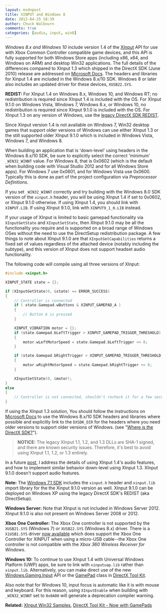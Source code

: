 ```yaml
---
layout: msdnpost
title: XINPUT and Windows 8
date: 2012-04-25 18:39
author: Chuck Walbourn
comments: true
categories: [audio, input, win8]
---
```

<em>Windows 8.x and Windows 10</em> include version 1.4 of the <a href="https://docs.microsoft.com/en-us/windows/desktop/xinput/programming-guide">XInput</a> API for use with Xbox Common Controller compatible game devices, and this API is fully supported for both Windows Store apps (including x86, x64, and Windows on ARM) and desktop Win32 applications. The full details of the differences compared to XInput 1.3 which shipped in the DirectX SDK (June 2010) release are addressed on <a href="https://docs.microsoft.com/en-us/windows/desktop/xinput/xinput-versions">Microsoft Docs</a>. The headers and libraries for Xinput 1.4 are included in the Windows 8.x/10 SDK. Windows 8 or later also includes an updated driver for these devices, <code>XUSB22.SYS</code>.

<!--more-->

<strong>REDIST:</strong> For XInput 1.4 on Windows 8.x, Windows 10, and Windows RT; no redistribution is required since XInput 1.4 is included with the OS. For XInput 9.1.0 on Windows Vista, Windows 7, Windows 8.x, or Windows 10, no redistribution is required since XInput 9.1.0 is included with the OS. For XInput 1.3 on any version of Windows, use the <a href="https://walbourn.github.io/not-so-direct-setup/">legacy DirectX SDK REDIST</a>.

Since Xinput version 1.4 is not available on Windows 7, Win32 desktop games that support older versions of Windows can use either XInput 1.3 or the still supported older XInput 9.1.0 which is included in Windows Vista, Windows 7, and Windows 8.

When building an application that is 'down-level' using headers in the Windows 8.x/10 SDK, be sure to explicitly select the correct 'minimum' ``_WIN32_WINNT`` value. For Windows 8, that is 0x0602 (which is the default when building code with Visual Studio 2012 and for all Windows Store apps). For Windows 7 use 0x0601, and for Windows Vista use 0x0600. Typically this is done as part of the project configuration via <em>Preprocessor Definitions</em>.

If you set ``_WIN32_WINNT`` correctly and try building with the Windows 8.0 SDK version of the <code>xinput.h</code> header, you will be using XInput 1.4 if set to 0x0602, or XInput 9.1.0 otherwise. If using XInput 1.4, you should link with <code>XINPUT.LIB</code>. If using XInput 9.1.0, link with <code>XINPUT9_1_0.LIB</code> instead.

If your usage of XInput is limited to basic gamepad functionality via <code>XInputGetState</code> and <code>XInputSetState</code>, then XInput 9.1.0 may be all the functionality you require and is supported on a broad range of Windows OSes without the need to use the DirectSetup redistribution package. A few things to note about XInput 9.1.0 are that <code>XInputGetCapabilities</code> returns a fixed set of values regardless of the attached device (notably including the subtype), and this version of XInput does not support headset audio functionality.

The following code will compile using all three versions of XInput:

```cpp
#include <xinput.h>

XINPUT_STATE state = {};

if (XInputGetState(0, &state) == ERROR_SUCCESS)
{
    // Controller is connected
    if ( state.Gamepad.wButtons & XINPUT_GAMEPAD_A )
    {
        // Button A is pressed
    }

    XINPUT_VIBRATION motor = {};
    if (state.Gamepad.bLeftTrigger > XINPUT_GAMEPAD_TRIGGER_THRESHOLD)
    {
        motor.wLeftMotorSpeed = state.Gamepad.bLeftTrigger << 8;
    }

    if (state.Gamepad.bRightTrigger > XINPUT_GAMEPAD_TRIGGER_THRESHOLD)
    {
        motor.wRightMotorSpeed = state.Gamepad.bRightTrigger << 8;
    }

    XInputSetState(0, &motor);
}
else
{
    // Controller is not connected, shouldn't recheck it for a few seconds
}
```

If using the XInput 1.3 solution, You should follow the instructions on <a href="https://docs.microsoft.com/en-us/windows/desktop/directx-sdk--august-2009-">Microsoft Docs</a> to use the Windows 8.x/10 SDK headers and libraries where possible and explicitly link to the <code>DXSDK_DIR</code> for the headers where you need older versions to support older versions of Windows. (see "<a href="https://walbourn.github.io/where-is-the-directx-sdk/">Where is the DirectX SDK?</a>").

> **NOTICE:** The legacy XInput 1.1, 1.2, and 1.3 DLLs are SHA-1 signed, and there are known security issues. Therefore, it's best to avoid using XInput 1.1, 1.2, or 1.3 entirely.

In a future <a href="https://walbourn.github.io/xinput-and-xaudio2/">post</a>, I address the details of using XInput 1.4's audio features, and how to implement similar behavior down-level using XInput 1.3. XInput 9.1.0 doesn't support audio features.

<strong>Note:</strong> The <a href="https://walbourn.github.io/windows-sdk-7-1/">Windows 7.1 SDK</a> includes the <code>xinput.h</code> header and <code>xinput.lib</code> import library for the the Xinput 9.1.0 version as well. XInput 9.1.0 can be deployed on Windows XP using the legacy DirectX SDK's REDIST (aka DirectSetup).

<strong>Windows Server:</strong> Note that XInput is not included in Windows Server 2012. XInput 9.1.0 is also not present on Windows Server 2008 or 2012.

<strong>Xbox One Controller:</strong> The Xbox One controller is not supported by the ``XUSB21.SYS`` (Windows 7) or ``XUSB22.SYS`` (Windows 8.x) driver. There is a ``X1USB1.SYS`` driver <a href="http://majornelson.com/2014/06/05/pc-drivers-for-the-xbox-one-controller-available-now/">now available</a> which does support the Xbox One Controller for XINPUT when using a micro-USB cable--the Xbox One controller is not compatible with the <em>Xbox 360 Wireless Receiver for Windows</em>.

<strong>Windows 10:</strong> To continue to use XInput 1.4 with Universal Windows Platform (UWP) apps, be sure to link with <code>xinputuap.lib</code> rather than <code>xinput.lib</code>. Alternatively, you can make direct use of the new <a href="https://docs.microsoft.com/en-us/uwp/api/Windows.Gaming.Input">Windows.Gaming.Input</a> API or the <a href="https://walbourn.github.io/directx-tool-kit-now-with-gamepads/">GamePad</a> class in <a href="https://github.com/Microsoft/DirectXTK">DirectX Tool Kit</a>.

Also note that for Windows 10, input focus is automatic like it is with mouse and keyboard. For this reason,  using ``XInputEnable`` when building with ``_WIN32_WINNT`` set to ``0x0A00`` will generate a deprecation compiler warning.

<strong>Related:</strong> <a href="https://github.com/walbourn/directx-sdk-samples/tree/main/XInput">XInput Win32 Samples</a>, <a href="https://walbourn.github.io/directx-tool-kit-now-with-gamepads/">DirectX Tool Kit - Now with GamePads</a>
